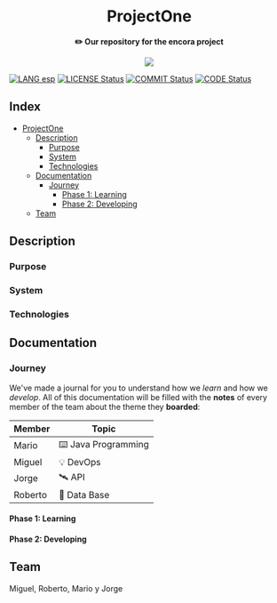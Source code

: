 <div align="center">
    <h1>ProjectOne</h1>
    <b>✏️ Our repository for the encora project</b>
</div>

<p align="center">
  <img src="https://github.com/OutatimeSoftware/ProjectOne/blob/main/Img/header.png">
</p>

<!-- Badges  -->

[![LANG esp](https://img.shields.io/badge/Leelo%20en-Espa%C3%B1ol-yellow?style=flat-square)](https://github.com/OutatimeSoftware/ProjectOne/blob/main/README_esp.md) [![LICENSE Status](https://img.shields.io/github/license/OutatimeSoftware/ProjectOne?style=flat-square)](https://github.com/OutatimeSoftware/ProjectOne/blob/main/LICENSE) [![COMMIT Status](https://img.shields.io/github/last-commit/OutatimeSoftware/ProjectOne?label=Last%20commit&style=flat-square)](https://github.com/OutatimeSoftware/ProjectOne/graphs/contributors) [![CODE Status](https://img.shields.io/github/languages/top/OutatimeSoftware/ProjectOne?style=flat-square)](#)


## Index

-   [ProjectOne](#)
    -   [Description](#description)
        -   [Purpose](#)
        -   [System](#)
        -   [Technologies](#)
    -   [Documentation](#documentation)
        -   [Journey](#Journey)
            -   [Phase 1: Learning](#)
            -   [Phase 2: Developing](#)
    -   [Team](#team)

## Description

### Purpose

### System

### Technologies

## Documentation

### Journey

We've made a journal for you to understand how we *learn* and how we *develop*. All of this documentation will be filled with the **notes** of every member of the team about the theme they **boarded**:

| Member  | Topic            |
|---------|------------------|
| Mario   | ⌨️ Java Programming |
| Miguel  | 💡 DevOps           |
| Jorge   | 🛰️ API              |
| Roberto | 💽 Data Base        |

#### Phase 1: Learning

#### Phase 2: Developing

## Team
Miguel, Roberto, Mario y Jorge
